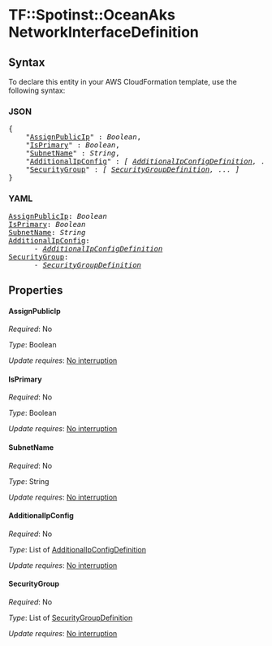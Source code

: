 # TF::Spotinst::OceanAks NetworkInterfaceDefinition

## Syntax

To declare this entity in your AWS CloudFormation template, use the following syntax:

### JSON

<pre>
{
    "<a href="#assignpublicip" title="AssignPublicIp">AssignPublicIp</a>" : <i>Boolean</i>,
    "<a href="#isprimary" title="IsPrimary">IsPrimary</a>" : <i>Boolean</i>,
    "<a href="#subnetname" title="SubnetName">SubnetName</a>" : <i>String</i>,
    "<a href="#additionalipconfig" title="AdditionalIpConfig">AdditionalIpConfig</a>" : <i>[ <a href="additionalipconfigdefinition.md">AdditionalIpConfigDefinition</a>, ... ]</i>,
    "<a href="#securitygroup" title="SecurityGroup">SecurityGroup</a>" : <i>[ <a href="securitygroupdefinition.md">SecurityGroupDefinition</a>, ... ]</i>
}
</pre>

### YAML

<pre>
<a href="#assignpublicip" title="AssignPublicIp">AssignPublicIp</a>: <i>Boolean</i>
<a href="#isprimary" title="IsPrimary">IsPrimary</a>: <i>Boolean</i>
<a href="#subnetname" title="SubnetName">SubnetName</a>: <i>String</i>
<a href="#additionalipconfig" title="AdditionalIpConfig">AdditionalIpConfig</a>: <i>
      - <a href="additionalipconfigdefinition.md">AdditionalIpConfigDefinition</a></i>
<a href="#securitygroup" title="SecurityGroup">SecurityGroup</a>: <i>
      - <a href="securitygroupdefinition.md">SecurityGroupDefinition</a></i>
</pre>

## Properties

#### AssignPublicIp

_Required_: No

_Type_: Boolean

_Update requires_: [No interruption](https://docs.aws.amazon.com/AWSCloudFormation/latest/UserGuide/using-cfn-updating-stacks-update-behaviors.html#update-no-interrupt)

#### IsPrimary

_Required_: No

_Type_: Boolean

_Update requires_: [No interruption](https://docs.aws.amazon.com/AWSCloudFormation/latest/UserGuide/using-cfn-updating-stacks-update-behaviors.html#update-no-interrupt)

#### SubnetName

_Required_: No

_Type_: String

_Update requires_: [No interruption](https://docs.aws.amazon.com/AWSCloudFormation/latest/UserGuide/using-cfn-updating-stacks-update-behaviors.html#update-no-interrupt)

#### AdditionalIpConfig

_Required_: No

_Type_: List of <a href="additionalipconfigdefinition.md">AdditionalIpConfigDefinition</a>

_Update requires_: [No interruption](https://docs.aws.amazon.com/AWSCloudFormation/latest/UserGuide/using-cfn-updating-stacks-update-behaviors.html#update-no-interrupt)

#### SecurityGroup

_Required_: No

_Type_: List of <a href="securitygroupdefinition.md">SecurityGroupDefinition</a>

_Update requires_: [No interruption](https://docs.aws.amazon.com/AWSCloudFormation/latest/UserGuide/using-cfn-updating-stacks-update-behaviors.html#update-no-interrupt)

